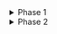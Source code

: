 
<details> <summary>Phase 1</summary>

- [X]  Linear Regression Model
    - [x]  Implement
    - [X]  Write DocStrings
- [ ] OLS Regression Model | Perhaps integreate with regular linear regression, instead of runnning train() one could run model() instead and indicate in the __init__ that they want OLS.
  - [ ] Implement
  - [ ] Write DocStrings
- [X]  Logistic Regression Model
    - [X]  Implement
    - [X]  Write DocStrings
- [X]  Vanilla Neural Networks
    - [X]  Implement
    - [X]  Write DocStrings
</details>

<details> <summary> Phase 2</summary>


## 1. Validate Pre-built Models
- [ ] Linear Regression
  - Validate that it has similar accuracy to sklearn
- [ ] Logistic Regression
  - Validate that it has similar accuracy to sklearn
- [ ] Neural Network
  - Attempt to work with different datasets (CIFAR, MNIST variations)
- [ ] Refactor Examples once pre-built models are adjusted

## 2. Add Functionality for Custom Models
### 2.1 Initialization
- [ ] Add functionality for Xavier / He Initialization

### 2.2 Layers
- [ ] Add functionality for regular feed-forward layers
- [ ] Add functionality for Dropout layers
- [ ] Add functionality for BatchNorm layers

### 2.3 Regularization
- [ ] Add functionality for L1 Regularization
- [ ] Add functionality for L2 Regularization

### 2.4 Activation Functions
- [ ] Add functionality for different Activation Functions

### 2.5 Loss Functions & Metrics
- [ ] Add functionality for MSE
- [ ] Add functionality for MAE
- [ ] Add functionality for BCE
- [ ] Add functionality for CCE
- [ ] Add functionality for Smoothed CE
- [ ] Add functionality for Sparse CE (optional)

### 2.6 Optimizers
- [ ] Add functionality for Gradient Descent
- [ ] Add functionality for Momentum
- [ ] Add functionality for Nesterov Momentum
- [ ] Add functionality for RMSprop
- [ ] Add functionality for Adam
- [ ] Add functionality for AdaMax
- [ ] Add functionality for Nadam
- [ ] Add functionality for NadaMax

### 2.7 Learning Rate Scheduling
- [ ] Add functionality for Exponential Decay
- [ ] Add functionality for Halving
- [ ] Add functionality for Cyclical Learning Rate

## 3. Add Utilities
- [ ] Add MinMax Normalization
- [ ] Add Standardization (z-score)
- [ ] Add One-hot Encoding
- [ ] Add Mini-batching Data
- [ ] Saving Model Params
- [ ] Loading Bar While model is training ( like pytorch )
- [X] IO - CSV to Numpy
- [X] train_test_split
- [X] x_y_split

**MISC**

- A Logger? For Trainign Runs?

****
</details>